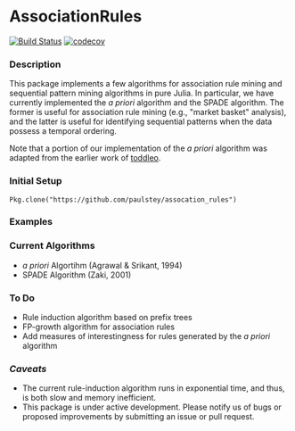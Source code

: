
# AssociationRules
[![Build Status](https://travis-ci.org/bcbi/AssociationRules.jl.svg?branch=master)](https://travis-ci.org/bcbi/AssociationRules.jl)
[![codecov](https://codecov.io/gh/bcbi/AssociationRules.jl/branch/master/graph/badge.svg)](https://codecov.io/gh/bcbi/AssociationRules.jl)



### Description
This package implements a few algorithms for association rule mining and sequential pattern mining algorithms in pure Julia. In particular, we have currently implemented the _a_ _priori_ algorithm and the SPADE algorithm. The former is useful for association rule mining (e.g., "market basket" analysis), and the latter is useful for identifying sequential patterns when the data possess a temporal ordering.

Note that a portion of our implementation of the _a_ _priori_ algorithm was adapted from the earlier work of [toddleo](https://github.com/toddleo/ARules.jl).


### Initial Setup
```{Julia}
Pkg.clone("https://github.com/paulstey/assocation_rules")
```

### Examples


### Current Algorithms
- _a_ _priori_ Algortihm (Agrawal & Srikant, 1994)
- SPADE Algorithm (Zaki, 2001)


### To Do
- Rule induction algorithm based on prefix trees
- FP-growth algorithm for association rules
- Add measures of interestingness for rules generated by the _a_ _priori_ algorithm

### _Caveats_
- The current rule-induction algorithm runs in exponential time, and thus, is both slow and memory inefficient.
- This package is under active development. Please notify us of bugs or proposed improvements by submitting an issue or pull request.
